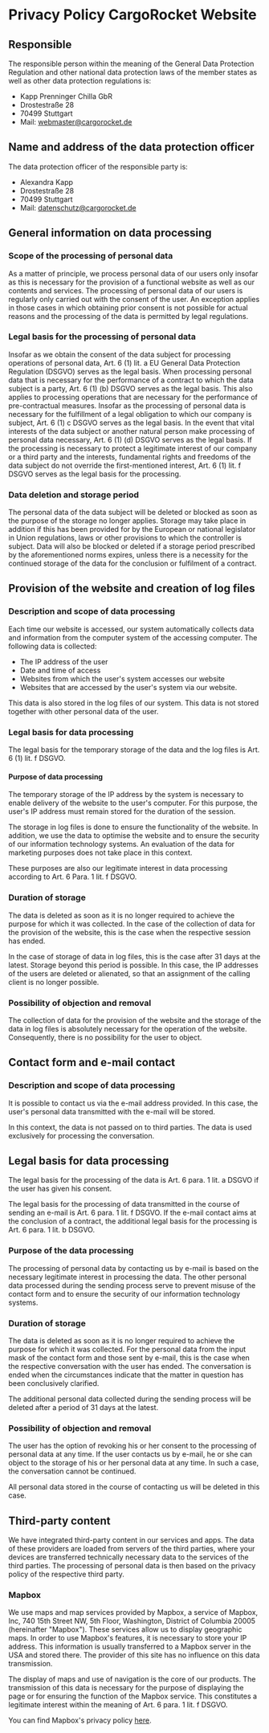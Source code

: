 # Privacy Policy CargoRocket Website
## Responsible
The responsible person within the meaning of the General Data Protection Regulation and other national data protection laws of the member states as well as other data protection regulations is:

* Kapp Prenninger Chilla GbR
* Drostestraße 28
* 70499 Stuttgart
* Mail: webmaster@cargorocket.de

## Name and address of the data protection officer
The data protection officer of the responsible party is:

* Alexandra Kapp
* Drostestraße 28
* 70499 Stuttgart
* Mail: datenschutz@cargorocket.de

## General information on data processing
### Scope of the processing of personal data
As a matter of principle, we process personal data of our users only insofar as this is necessary for the provision of a functional website as well as our contents and services. The processing of personal data of our users is regularly only carried out with the consent of the user. An exception applies in those cases in which obtaining prior consent is not possible for actual reasons and the processing of the data is permitted by legal regulations. 

### Legal basis for the processing of personal data
Insofar as we obtain the consent of the data subject for processing operations of personal data, Art. 6 (1) lit. a EU General Data Protection Regulation (DSGVO) serves as the legal basis.
When processing personal data that is necessary for the performance of a contract to which the data subject is a party, Art. 6 (1) (b) DSGVO serves as the legal basis. This also applies to processing operations that are necessary for the performance of pre-contractual measures.
Insofar as the processing of personal data is necessary for the fulfillment of a legal obligation to which our company is subject, Art. 6 (1) c DSGVO serves as the legal basis.
In the event that vital interests of the data subject or another natural person make processing of personal data necessary, Art. 6 (1) (d) DSGVO serves as the legal basis.
If the processing is necessary to protect a legitimate interest of our company or a third party and the interests, fundamental rights and freedoms of the data subject do not override the first-mentioned interest, Art. 6 (1) lit. f DSGVO serves as the legal basis for the processing.

### Data deletion and storage period
The personal data of the data subject will be deleted or blocked as soon as the purpose of the storage no longer applies. Storage may take place in addition if this has been provided for by the European or national legislator in Union regulations, laws or other provisions to which the controller is subject. Data will also be blocked or deleted if a storage period prescribed by the aforementioned norms expires, unless there is a necessity for the continued storage of the data for the conclusion or fulfilment of a contract.

## Provision of the website and creation of log files
### Description and scope of data processing
Each time our website is accessed, our system automatically collects data and information from the computer system of the accessing computer. 
The following data is collected:

* The IP address of the user
* Date and time of access
* Websites from which the user's system accesses our website
* Websites that are accessed by the user's system via our website.

This data is also stored in the log files of our system. This data is not stored together with other personal data of the user.

### Legal basis for data processing 
The legal basis for the temporary storage of the data and the log files is Art. 6 (1) lit. f DSGVO.

#### Purpose of data processing
The temporary storage of the IP address by the system is necessary to enable delivery of the website to the user's computer. For this purpose, the user's IP address must remain stored for the duration of the session. 

The storage in log files is done to ensure the functionality of the website. In addition, we use the data to optimise the website and to ensure the security of our information technology systems. An evaluation of the data for marketing purposes does not take place in this context.

These purposes are also our legitimate interest in data processing according to Art. 6 Para. 1 lit. f DSGVO.

### Duration of storage
The data is deleted as soon as it is no longer required to achieve the purpose for which it was collected. In the case of the collection of data for the provision of the website, this is the case when the respective session has ended. 

In the case of storage of data in log files, this is the case after 31 days at the latest. Storage beyond this period is possible. In this case, the IP addresses of the users are deleted or alienated, so that an assignment of the calling client is no longer possible.
### Possibility of objection and removal
The collection of data for the provision of the website and the storage of the data in log files is absolutely necessary for the operation of the website. Consequently, there is no possibility for the user to object.

## Contact form and e-mail contact
### Description and scope of data processing
It is possible to contact us via the e-mail address provided. In this case, the user's personal data transmitted with the e-mail will be stored. 

In this context, the data is not passed on to third parties. The data is used exclusively for processing the conversation.

## Legal basis for data processing 
The legal basis for the processing of the data is Art. 6 para. 1 lit. a DSGVO if the user has given his consent.

The legal basis for the processing of data transmitted in the course of sending an e-mail is Art. 6 para. 1 lit. f DSGVO. If the e-mail contact aims at the conclusion of a contract, the additional legal basis for the processing is Art. 6 para. 1 lit. b DSGVO.

### Purpose of the data processing
The processing of personal data by contacting us by e-mail is based on the necessary legitimate interest in processing the data.
The other personal data processed during the sending process serve to prevent misuse of the contact form and to ensure the security of our information technology systems.

### Duration of storage
The data is deleted as soon as it is no longer required to achieve the purpose for which it was collected. For the personal data from the input mask of the contact form and those sent by e-mail, this is the case when the respective conversation with the user has ended. The conversation is ended when the circumstances indicate that the matter in question has been conclusively clarified. 

The additional personal data collected during the sending process will be deleted after a period of 31 days at the latest.
### Possibility of objection and removal
The user has the option of revoking his or her consent to the processing of personal data at any time. If the user contacts us by e-mail, he or she can object to the storage of his or her personal data at any time. In such a case, the conversation cannot be continued.

All personal data stored in the course of contacting us will be deleted in this case.

## Third-party content
We have integrated third-party content in our services and apps. The data of these providers are loaded from servers of the third parties, where your devices are transferred technically necessary data to the services of the third parties. The processing of personal data is then based on the privacy policy of the respective third party.

### Mapbox
We use maps and map services provided by Mapbox, a service of Mapbox, Inc, 740 15th Street NW, 5th Floor, Washington, District of Columbia 20005 (hereinafter "Mapbox"). These services allow us to display geographic maps.  In order to use Mapbox's features, it is necessary to store your IP address. This information is usually transferred to a Mapbox server in the USA and stored there. The provider of this site has no influence on this data transmission.

The display of maps and use of navigation is the core of our products. The transmission of this data is necessary for the purpose of displaying the page or for ensuring the function of the Mapbox service. This constitutes a legitimate interest within the meaning of Art. 6 para. 1 lit. f DSGVO. 

You can find Mapbox's privacy policy <a href="https://www.mapbox.com/privacy/">here</a>.
